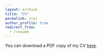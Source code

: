 ```yaml
---
layout: archive
title: "CV"
permalink: /cv/
author_profile: true
redirect_from:
  - /resume
---
```



You can download a PDF copy of my CV [here](https://arnauddeseau.github.io/files/CV_Latex.pdf).

<object data="[../assets/path/to/document.pdf](https://arnauddeseau.github.io/files/CV_Latex.pdf)" width="1000" height="1000" type='application/pdf'></object>



